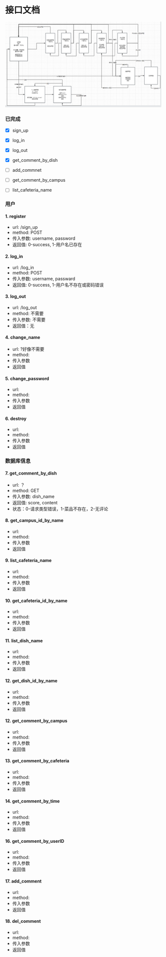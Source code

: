# 接口文档
<img src="./interface.png" style="zoom:50%" />

### 已完成

- [x] sign_up
- [x] log_in
- [x] log_out
- [x] get_comment_by_dish 
- [ ] add_commnet
- [ ] get_comment_by_campus
- [ ] list_cafeteria_name


### 用户
#### 1. register
- url: /sign_up
- method: POST
- 传入参数: username, password
- 返回值: 0-success, 1-用户名已存在

#### 2. log_in
- url: /log_in
- method: POST
- 传入参数: username, passward
- 返回值: 0-success, 1-用户名不存在或密码错误


#### 3. log_out
- url: /log_out
- method: 不需要
- 传入参数: 不需要
- 返回值：无

#### 4. change_name
- url: ?好像不需要
- method: 
- 传入参数
- 返回值

#### 5. change_password
- url: 
- method: 
- 传入参数
- 返回值

#### 6. destroy
- url: 
- method: 
- 传入参数
- 返回值

### 数据库信息
#### 7. get_comment_by_dish
- url: ？
- method: GET
- 传入参数: dish_name
- 返回值: score, content
- 状态：0-请求类型错误，1-菜品不存在，2-无评论

#### 8. get_campus_id_by_name
- url: 
- method: 
- 传入参数
- 返回值

#### 9. list_cafeteria_name
- url: 
- method: 
- 传入参数
- 返回值

#### 10. get_cafeteria_id_by_name
- url: 
- method: 
- 传入参数
- 返回值

#### 11. list_dish_name
- url: 
- method: 
- 传入参数
- 返回值

#### 12. get_dish_id_by_name
- url: 
- method: 
- 传入参数
- 返回值

#### 12. get_comment_by_campus
- url: 
- method: 
- 传入参数
- 返回值

#### 13. get_comment_by_cafeteria
- url: 
- method: 
- 传入参数
- 返回值

#### 14. get_comment_by_time
- url: 
- method: 
- 传入参数
- 返回值



#### 16. get_comment_by_userID
- url: 
- method: 
- 传入参数
- 返回值

#### 17. add_comment
- url: 
- method: 
- 传入参数
- 返回值

#### 18. del_comment
- url: 
- method: 
- 传入参数
- 返回值
